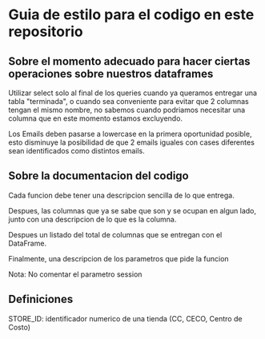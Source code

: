 # Guia de estilo para el codigo en este repositorio

## Sobre el momento adecuado para hacer ciertas operaciones sobre nuestros dataframes

Utilizar select solo al final de los queries cuando ya queramos entregar una tabla
"terminada", o cuando sea conveniente para evitar que 2 columnas tengan el mismo
nombre, no sabemos cuando podriamos necesitar una columna que en este momento estamos
excluyendo.

Los Emails deben pasarse a lowercase en la primera oportunidad posible, esto disminuye
la posibilidad de que 2 emails iguales con cases diferentes sean identificados como
distintos emails.

## Sobre la documentacion del codigo

Cada funcion debe tener una descripcion sencilla de lo que entrega.

Despues, las columnas que ya se sabe que son y se ocupan en algun lado, junto con
una descripcion de lo que es la columna.

Despues un listado del total de columnas que se entregan con el DataFrame.

Finalmente, una descripcion de los parametros que pide la funcion

Nota: No comentar el parametro session

## Definiciones

STORE_ID: identificador numerico de una tienda (CC, CECO, Centro de Costo)
